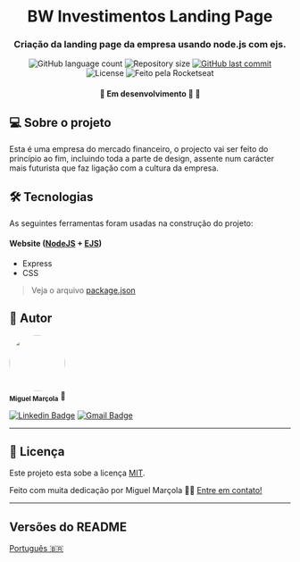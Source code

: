 

<h1 align="center">
     BW Investimentos Landing Page
</h1>

<h3 align="center">
    Criação da landing page da empresa usando node.js com ejs.
</h3>

<p align="center">
  <img alt="GitHub language count" src="https://img.shields.io/github/languages/count/MiguelMarcola/bwi-landing-page?color=%2304D361">

  <img alt="Repository size" src="https://img.shields.io/github/repo-size/MiguelMarcola/bwi-landing-page">
  
  <a href="https://github.com/MiguelMarcola/bwi-landing-page/commits/main">
    <img alt="GitHub last commit" src="https://img.shields.io/github/last-commit/MiguelMarcola/bwi-landing-page">
  </a>
    
   <img alt="License" src="https://img.shields.io/badge/license-MIT-brightgreen">
  
  <img alt="Feito pela Rocketseat" src="https://img.shields.io/badge/feito%20por-Miguel-%237519C1">
  
 
</p>

<h4 align="center">
	🚧   Em desenvolvimento 🚀 🚧
</h4>

## 💻 Sobre o projeto

Esta é uma empresa do mercado financeiro, o projecto vai ser feito do princípio ao fim, incluindo toda a parte de design, assente num carácter mais futurista que faz ligação com a cultura da empresa.




## 🛠 Tecnologias

As seguintes ferramentas foram usadas na construção do projeto:

#### **Website**  ([NodeJS](https://reactjs.org/)  +  [EJS](https://www.typescriptlang.org/))

-   Express
-   CSS

> Veja o arquivo  [package.json](https://github.com/MiguelMarcola/bwi-landing-page/blob/main/package.json)

## 🦸 Autor

<img style="border-radius: 50%;" src="https://avatars.githubusercontent.com/u/95949825?s=400&u=71abea02fa5086704e648496f0de845501599ca0&v=4" width="100px;" alt=""/>
 <br />
 <sub><b>Miguel Marçola</b></sub></a> 🚀
 <br />

[![Linkedin Badge](https://img.shields.io/badge/-Miguel-blue?style=flat-square&logo=Linkedin&logoColor=white&link=https://www.linkedin.com/in/miguel-mar%C3%A7ola-28535a151/)](https://www.linkedin.com/in/miguel-mar%C3%A7ola-28535a151/) 
[![Gmail Badge](https://img.shields.io/badge/Miguel%20Mar%C3%A7ola-c14438?style=flat-square&logo=Gmail&logoColor=white&link=mailto:miguelmarcola@gmail.com)](miguelmarcola@gmail.com)

---

## 📝 Licença

Este projeto esta sobe a licença [MIT](./LICENSE).

Feito com muita dedicação por Miguel Marçola 👋🏽 [Entre em contato!](https://www.linkedin.com/in/miguel-mar%C3%A7ola-28535a151/)

---

##  Versões do README

[Português 🇧🇷](./README.md) 
